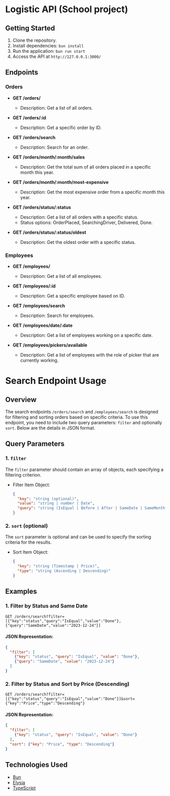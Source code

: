 # Logistic API (School project)

## Getting Started

1. Clone the repository.
2. Install dependencies: `bun install`
3. Run the application: `bun run start`
4. Access the API at `http://127.0.0.1:3000/`

## Endpoints

### Orders

- **GET /orders/**
  - Description: Get a list of all orders.
  
- **GET /orders/:id**
  - Description: Get a specific order by ID.

- **GET /orders/search**
  - Description: Search for an order.

- **GET /orders/month/:month/sales**
  - Description: Get the total sum of all orders placed in a specific month this year.

- **GET /orders/month/:month/most-expensive**
  - Description: Get the most expensive order from a specific month this year.

- **GET /orders/status/:status**
  - Description: Get a list of all orders with a specific status.
  - Status options: OrderPlaced, SearchingDriver, Delivered, Done.

- **GET /orders/status/:status/oldest**
  - Description: Get the oldest order with a specific status.

### Employees

- **GET /employees/**
  - Description: Get a list of all employees.

- **GET /employees/:id**
  - Description: Get a specific employee based on ID.

- **GET /employees/search**
  - Description: Search for employees.

- **GET /employees/date/:date**
  - Description: Get a list of employees working on a specific date.

- **GET /employees/pickers/available**
  - Description: Get a list of employees with the role of picker that are currently working.

# Search Endpoint Usage

## Overview

The search endpoints `/orders/search` and `/employees/search` is designed for filtering and sorting orders based on specific criteria. To use this endpoint, you need to include two query parameters: `filter` and optionally `sort`. Below are the details in JSON format.

## Query Parameters

### 1. `filter`

The `filter` parameter should contain an array of objects, each specifying a filtering criterion.

- Filter Item Object:

    ```json
    {
      "key": "string (optional)",
      "value": "string | number | Date",
      "query": "string (IsEqual | Before | After | SameDate | SameMonth | SameYear | Available)"
    }
    ```

### 2. `sort` (optional)

The `sort` parameter is optional and can be used to specify the sorting criteria for the results.

- Sort Item Object:

    ```json
    {
      "key": "string (Timestamp | Price)",
      "type": "string (Ascending | Descending)"
    }
    ```

## Examples

### 1. Filter by Status and Same Date

```http
GET /orders/search?filter=[{"key":"status","query":"IsEqual","value":"Done"},{"query":"SameDate","value":"2023-12-24"}]
```
#### JSON Representation:

```json
{
  "filter": [
    {"key": "status", "query": "IsEqual", "value": "Done"},
    {"query": "SameDate", "value": "2023-12-24"}
  ]
}
```

### 2. Filter by Status and Sort by Price (Descending)

```http
GET /orders/search?filter=[{"key":"status","query":"IsEqual","value":"Done"}]&sort={"key":"Price","type":"Descending"}
```
#### JSON Representation:

```json
{
  "filter": [
    {"key": "status", "query": "IsEqual", "value": "Done"}
  ],
  "sort": {"key": "Price", "type": "Descending"}
}
```


## Technologies Used

- [Bun](https://example.com/bun)
- [Elysia](https://example.com/elysia)
- [TypeScript](https://www.typescriptlang.org/)
